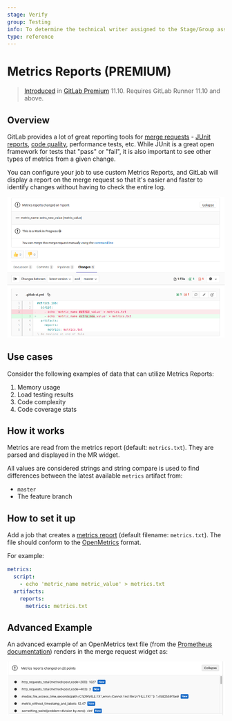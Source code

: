 ```yaml
---
stage: Verify
group: Testing
info: To determine the technical writer assigned to the Stage/Group associated with this page, see https://about.gitlab.com/handbook/engineering/ux/technical-writing/#designated-technical-writers
type: reference
---
```


# Metrics Reports **(PREMIUM)**

> [Introduced](https://gitlab.com/gitlab-org/gitlab/-/issues/9788) in [GitLab Premium](https://about.gitlab.com/pricing/) 11.10. Requires GitLab Runner 11.10 and above.

## Overview

GitLab provides a lot of great reporting tools for [merge requests](../user/project/merge_requests/index.md) - [JUnit reports](junit_test_reports.md), [code quality](../user/project/merge_requests/code_quality.md), performance tests, etc. While JUnit is a great open framework for tests that "pass" or "fail", it is also important to see other types of metrics from a given change.

You can configure your job to use custom Metrics Reports, and GitLab will display a report on the merge request so that it's easier and faster to identify changes without having to check the entire log.

![Metrics Reports](img/metrics_reports_v13_0.png)

## Use cases

Consider the following examples of data that can utilize Metrics Reports:

1. Memory usage
1. Load testing results
1. Code complexity
1. Code coverage stats

## How it works

Metrics are read from the metrics report (default: `metrics.txt`). They are parsed and displayed in the MR widget.

All values are considered strings and string compare is used to find differences between the latest available `metrics` artifact from:

- `master`
- The feature branch

## How to set it up

Add a job that creates a [metrics report](pipelines/job_artifacts.md#artifactsreportsmetrics-premium) (default filename: `metrics.txt`). The file should conform to the [OpenMetrics](https://openmetrics.io/) format.

For example:

```yaml
metrics:
  script:
    - echo 'metric_name metric_value' > metrics.txt
  artifacts:
    reports:
      metrics: metrics.txt
```

## Advanced Example

An advanced example of an OpenMetrics text file (from the [Prometheus documentation](https://github.com/prometheus/docs/blob/master/content/docs/instrumenting/exposition_formats.md#text-format-example))
renders in the merge request widget as:

![Metrics Reports Advanced](img/metrics_reports_advanced_v13_0.png)

